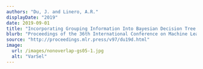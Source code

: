 ```yaml
---
authors: "Du, J. and Linero, A.R."
displayDate: "2019"
date: 2019-09-01
title: "Incorporating Grouping Information Into Bayesian Decision Tree Ensembles"
blurb: "Proceedings of the 36th International Conference on Machine Learning (ICML)."
source: "http://proceedings.mlr.press/v97/du19d.html"
image:
  url: /images/nonoverlap-gs05-1.jpg
  alt: "VarSel"
---
```

